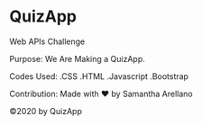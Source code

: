 # QuizApp
Web APIs Challenge

Purpose:
We Are Making a QuizApp.

Codes Used: 
.CSS
.HTML
.Javascript
.Bootstrap

Contribution:
Made with ❤️ by Samantha Arellano

©2020 by QuizApp